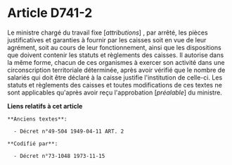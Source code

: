 # Article D741-2

Le ministre chargé du travail fixe [*attributions*] , par arrêté, les pièces justificatives et garanties à fournir par les
caisses soit en vue de leur agrément, soit au cours de leur fonctionnement, ainsi que les dispositions que doivent contenir
les statuts et règlements des caisses. Il autorise dans la même forme, chacun de ces organismes à exercer son activité dans
une circonscription territoriale déterminée, après avoir vérifié que le nombre de salariés qui doit être déclaré à la caisse
justifie l'institution de celle-ci. Les statuts et règlements des caisses et toutes modifications de ces textes ne sont
applicables qu'après avoir reçu l'approbation [*préalable*] du ministre.

**Liens relatifs à cet article**

	**Anciens textes**:

	  - Décret n°49-504 1949-04-11 ART. 2

	**Codifié par**:

	  - Décret n°73-1048 1973-11-15
